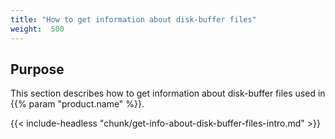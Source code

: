 ```yaml
---
title: "How to get information about disk-buffer files"
weight:  500
---
```

<!-- DISCLAIMER: This file is based on the syslog-ng Open Source Edition documentation https://github.com/balabit/syslog-ng-ose-guides/commit/2f4a52ee61d1ea9ad27cb4f3168b95408fddfdf2 and is used under the terms of The syslog-ng Open Source Edition Documentation License. The file has been modified by Axoflow. -->

## Purpose

This section describes how to get information about disk-buffer files used in {{% param "product.name" %}}.

{{< include-headless "chunk/get-info-about-disk-buffer-files-intro.md" >}}
